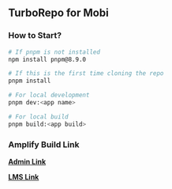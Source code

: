 ## TurboRepo for Mobi

### How to Start?

```sh
# If pnpm is not installed
npm install pnpm@8.9.0

# If this is the first time cloning the repo
pnpm install

# For local development
pnpm dev:<app name>

# For local build
pnpm build:<app build>
```

### Amplify Build Link

<a href="https://academy.d25tvblg1tazl2.amplifyapp.com/">**Admin Link**</a>

<a href="https://lms.d31erl6jig4q6q.amplifyapp.com/">**LMS Link**</a>
